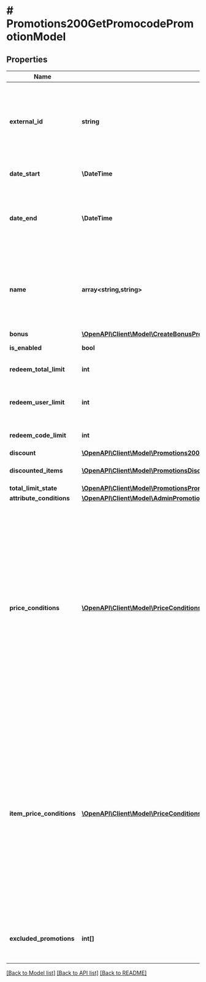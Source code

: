 # # Promotions200GetPromocodePromotionModel

## Properties

Name | Type | Description | Notes
------------ | ------------- | ------------- | -------------
**external_id** | **string** | Unique promotion ID. The &#x60;external_id&#x60; may contain only lowercase and uppercase Latin alphanumeric characters, periods, dashes, and underscores. | [optional] [default to 'coupon_external_id']
**date_start** | **\DateTime** | Date when your promotion will be started. | [optional]
**date_end** | **\DateTime** | Date when your promotion will be finished. Can be &#x60;null&#x60;.  If &#x60;date_end&#x60; is &#x60;null&#x60;, promotion will be unlimited by time. | [optional]
**name** | **array<string,string>** | Name of promotion. Should contain key/value pairs where key is a locale with \&quot;^[a-z]{2}-[A-Z]{2}$\&quot; format, value is string. | [optional]
**bonus** | [**\OpenAPI\Client\Model\CreateBonusPromotionRequestBonusInner[]**](CreateBonusPromotionRequestBonusInner.md) |  | [optional]
**is_enabled** | **bool** |  | [optional] [default to true]
**redeem_total_limit** | **int** | Limits total numbers of coupons. | [optional] [default to 10]
**redeem_user_limit** | **int** | Limits total numbers of coupons redeemed by single user. | [optional] [default to 10]
**redeem_code_limit** | **int** | Number of redemptions per code. | [optional] [default to 10]
**discount** | [**\OpenAPI\Client\Model\Promotions200GetPromotionModelDiscount**](Promotions200GetPromotionModelDiscount.md) |  | [optional]
**discounted_items** | [**\OpenAPI\Client\Model\PromotionsDiscountedItemsInner[]**](PromotionsDiscountedItemsInner.md) | List of items that are discounted by a promo code. | [optional]
**total_limit_state** | [**\OpenAPI\Client\Model\PromotionsPromocodeTotalLimitState**](PromotionsPromocodeTotalLimitState.md) |  | [optional]
**attribute_conditions** | [**\OpenAPI\Client\Model\AdminPromotions200GetCouponPromotionModelAttributeConditions**](AdminPromotions200GetCouponPromotionModelAttributeConditions.md) |  | [optional]
**price_conditions** | [**\OpenAPI\Client\Model\PriceConditionsItems[]**](PriceConditionsItems.md) | Array of objects with conditions that set the price range for applying the promotion to the entire cart.&lt;br&gt; The total price of all items in the user&#39;s cart is compared with the price range specified in the condition. [Bonuses](/api/shop-builder/operation/create-promo-code/#!path&#x3D;bonus&amp;t&#x3D;request) and [discounts](/api/shop-builder/operation/create-promo-code/#!path&#x3D;discount&amp;t&#x3D;request) are applied to all items in the cart if the price of the cart meets the specified condition.&lt;br&gt; If you pass this array, set the value of the [discounted_items](/api/shop-builder/operation/create-promo-code/#!path&#x3D;discounted_items&amp;t&#x3D;request) array to &#x60;null&#x60;. | [optional]
**item_price_conditions** | [**\OpenAPI\Client\Model\PriceConditionsItems[]**](PriceConditionsItems.md) | Array of objects with conditions that set the price range for applying the promotion to certain items in the cart.&lt;br&gt; The price of each item in the user&#39;s cart is compared with the price range specified in the condition. [Bonuses](/api/shop-builder/operation/create-promo-code/#!path&#x3D;bonus&amp;t&#x3D;request) and [discounts](/api/shop-builder/operation/create-promo-code/#!path&#x3D;discount&amp;t&#x3D;request) are applied only to those items in the cart whose price meets the condition.&lt;br&gt; If you pass this array, set the value of the [discounted_items](/api/shop-builder/operation/create-promo-code/#!path&#x3D;discounted_items&amp;t&#x3D;request) array to &#x60;null&#x60;. | [optional]
**excluded_promotions** | **int[]** | List of promotion IDs to exclude when applying this promotion. &lt;br&gt;Example: &#x60;[12, 789]&#x60; | [optional]

[[Back to Model list]](../../README.md#models) [[Back to API list]](../../README.md#endpoints) [[Back to README]](../../README.md)
